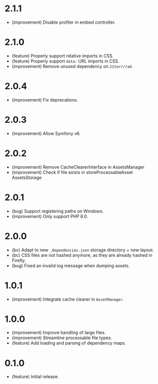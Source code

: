 2.1.1
=====

* (improvement) Disable profiler in embed controller.


2.1.0
=====

*   (feature) Properly support relative imports in CSS.
*   (feature) Properly support `data:` URL imports in CSS.
*   (improvement) Remove unused dependency on `21torr/rad`.


2.0.4
=====

*   (improvement) Fix deprecations.


2.0.3
=====

*   (improvement) Allow Symfony v6.


2.0.2
=====

*   (improvement) Remove CacheClearerInterface in AssetsManager 
*   (improvement) Check if file exists in storeProcessableAsset AssetsStorage


2.0.1
=====

*   (bug) Support registering paths on Windows.
*   (improvement) Only support PHP 8.0.


2.0.0
=====

*   (bc) Adapt to new `_dependencies.json` storage directory + new layout.
*   (bc) CSS files are not hashed anymore, as they are already hashed in Firefly.
*   (bug) Fixed an invalid log message when dumping assets.


1.0.1
=====

*   (improvement) Integrate cache clearer in `AssetManager`.


1.0.0
=====

*   (improvement) Improve handling of large files. 
*   (improvement) Streamline processable file types.
*   (feature) Add loading and parsing of dependency maps.


0.1.0
=====

*   (feature) Initial release.
